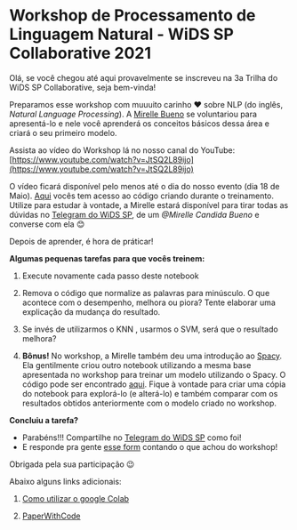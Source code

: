 # Workshop de Processamento de Linguagem Natural - WiDS SP Collaborative 2021

Olá, se você chegou até aqui provavelmente se inscreveu na 3a Trilha do WiDS SP Collaborative, seja bem-vinda!

Preparamos esse workshop com muuuito carinho :heart: sobre NLP (do inglês, *Natural Language Processing*). A [Mirelle Bueno](https://www.linkedin.com/in/mirelle-candida-bueno-1b3950126/) se voluntariou para apresentá-lo e nele você aprenderá os conceitos básicos dessa área e criará o seu primeiro modelo.

Assista ao vídeo do Workshop lá no nosso canal do YouTube: 
[https://www.youtube.com/watch?v=JtSQ2L89ijo](https://www.youtube.com/watch?v=JtSQ2L89ijo)

O vídeo ficará disponível pelo menos até o dia do nosso evento (dia 18 de Maio). [Aqui](https://drive.google.com/file/d/1JeBWIbwx4UD_MkvS5eSz1kwlqGZok_PE/view) vocês tem acesso ao código criando durante o treinamento. Utilize para estudar à vontade, a Mirelle estará disponível para tirar todas as dúvidas no [Telegram do WiDS SP](https://t.me/joinchat/Fuz8oqLJQMXt8nhc), de um _@Mirelle Candida Bueno_ e converse com ela :blush:

Depois de aprender, é hora de práticar!



**Algumas pequenas tarefas para que vocês treinem:**

1)  Execute novamente cada passo deste notebook

2) Remova o código que normalize as palavras para minúsculo.  O que acontece com o desempenho, melhora ou piora? Tente elaborar uma explicação da mudança do resultado.

3) Se invés de utilizarmos o KNN , usarmos o SVM, será que o resultado melhora?

4) **Bônus!** No workshop, a Mirelle também deu uma introdução ao [Spacy](https://spacy.io/). Ela gentilmente criou outro notebook utilizando a mesma base apresentada no workshop para treinar um modelo utilizando o Spacy. O código pode ser encontrado [aqui](
https://github.com/MirelleB/intencion-detection-spacy/blob/master/Intent-Detection.ipynb). Fique à vontade para criar uma cópia do notebook para explorá-lo (e alterá-lo) e também comparar com os resultados obtidos anteriormente com o modelo criado no workshop.



**Concluiu a tarefa?**
- Parabéns!!! Compartilhe no [Telegram do WiDS SP](https://t.me/joinchat/Fuz8oqLJQMXt8nhc) como foi!
- E responde pra gente [esse form](https://forms.gle/7x9JPT8gnuvBxECx8) contando o que achou do workshop!

Obrigada pela sua participação :wink:


Abaixo alguns links adicionais:

1) [Como utilizar o google Colab](https://medium.com/machina-sapiens/google-colab-guia-do-iniciante-334d70aad531)

2) [PaperWithCode](https://paperswithcode.com/)
